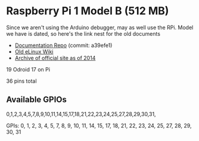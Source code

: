 # Raspberry Pi 1 Model B (512 MB)

Since we aren't using the Arduino debugger, may as well use the RPi.  Model we have is dated, so here's the link nest for the old documents

* [Documentation Repo](https://github.com/raspberrypi/documentation/tree/a39efe1) (commit: a39efe1)
* [Old eLinux Wiki](https://www.elinux.org/RPi_Hardware)
* [Archive of official site as of 2014](https://web.archive.org/web/20141009013021/http://www.raspberrypi.org/documentation/)


19 Odroid
17 on Pi

36 pins total

## Available GPIOs

0,1,2,3,4,5,7,8,9,10,11,14,15,17,18,21,22,23,24,25,27,28,29,30,31,

GPIs: 0, 1, 2, 3, 4, 5, 7, 8, 9, 10, 11, 14, 15, 17, 18, 21, 22, 23, 24, 25, 27, 28, 29, 30, 31
